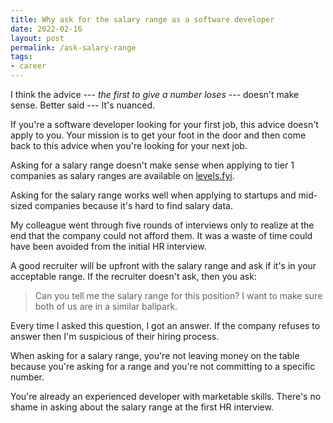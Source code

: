 ```yaml
---
title: Why ask for the salary range as a software developer
date: 2022-02-16
layout: post
permalink: /ask-salary-range
tags:
- career
---
```


I think the advice --- _the first to give a number loses_ --- doesn't make sense. Better said --- It's nuanced.

If you're a software developer looking for your first job, this advice doesn't apply to you. Your mission is to get your foot in the door and then come back to this advice when you're looking for your next job.

Asking for a salary range doesn't make sense when applying to tier 1 companies as salary ranges are available on [levels.fyi](https://www.levels.fyi/).

Asking for the salary range works well when applying to startups and mid-sized companies because it's hard to find salary data.

My colleague went through five rounds of interviews only to realize at the end that the company could not afford them. 
It was a waste of time could have been avoided from the initial HR interview.

A good recruiter will be upfront with the salary range and ask if it's in your acceptable range. If the recruiter doesn't ask, then you ask:

> Can you tell me the salary range for this position? I want to make sure both of us are in a similar ballpark.

Every time I asked this question, I got an answer. If the company refuses to answer then I'm suspicious of their hiring process.

When asking for a salary range, you're not leaving money on the table because you're asking for a range and you're not committing to a specific number.

You're already an experienced developer with marketable skills. There's no shame in asking about the salary range at the first HR interview.